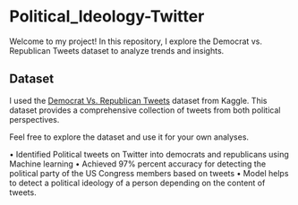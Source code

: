 # Political_Ideology-Twitter

Welcome to my project! In this repository, I explore the Democrat vs. Republican Tweets dataset to analyze trends and insights.

## Dataset
I used the [Democrat Vs. Republican Tweets](https://www.kaggle.com/datasets/kapastor/democratvsrepublicantweets) dataset from Kaggle. This dataset provides a comprehensive collection of tweets from both political perspectives.

Feel free to explore the dataset and use it for your own analyses.

• Identified Political tweets on Twitter into democrats and republicans using Machine learning
• Achieved 97% percent accuracy for detecting the political party of the US Congress members based on tweets
• Model helps to detect a political ideology of a person depending on the content of tweets.


